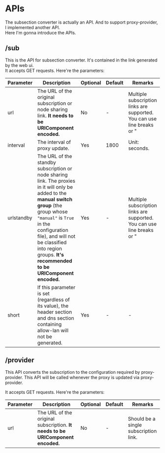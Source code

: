 # APIs
The subsection converter is actually an API. And to support proxy-provider, I implemented another API.  
Here I'm gonna introduce the APIs.  

## /sub
This is the API for subsection converter. It's contained in the link generated by the web ui.  
It accepts GET requests. Here're the parameters:  

| Parameter | Description | Optional | Default | Remarks |
| --- | --- | --- | --- | --- |
| url | The URL of the original subscription or node sharing link. **It needs to be URIComponent encoded.** | No | - | Multiple subscription links are supported. You can use line breaks or "|" to separate them. |
| interval | The interval of proxy update. | Yes | 1800 | Unit: seconds. |
| urlstandby | The URL of the standby subscription or node sharing link. The proxies in it will only be added to the **manual switch group** (the group whose `"manual"` is `True` in the configuration file), and will not be classified into region groups. **It's recommended to be URIComponent encoded.** | Yes | - | Multiple subscription links are supported. You can use line breaks or "|" to separate them. |
| short | If this parameter is set (regardless of its value), the header section and dns section containing allow-lan will not be generated. | Yes | - | - |

## /provider
This API converts the subscription to the configuration required by proxy-provider. This API will be called whenever the proxy is updated via proxy-provider.

It accepts GET requests. Here're the parameters:

| Parameter | Description | Optional | Default | Remarks |
| --- | --- | --- | --- | --- |
| url | The URL of the original subscription. **It needs to be URIComponent encoded.** | No | - | Should be a single subscription link. |
